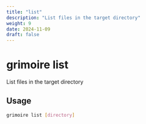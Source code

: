 ```yaml
---
title: "list"
description: "List files in the target directory"
weight: 9
date: 2024-11-09
draft: false
---
```


# grimoire list

List files in the target directory

## Usage

```bash
grimoire list [directory]
```

